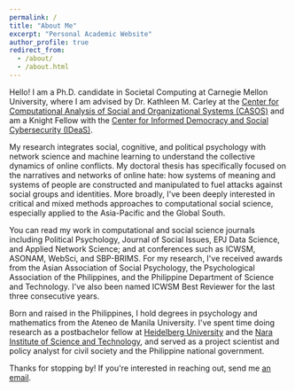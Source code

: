 ```yaml
---
permalink: /
title: "About Me"
excerpt: "Personal Academic Website"
author_profile: true
redirect_from: 
  - /about/
  - /about.html
---
```


Hello! I am a Ph.D. candidate in Societal Computing at Carnegie Mellon University, where I am advised by Dr. Kathleen M. Carley at the <a href = "https://www.cmu.edu/casos-center" target = "_blank">Center for Computational Analysis of Social and Organizational Systems (CASOS)</a> and am a Knight Fellow with the <a href = "https://www.cmu.edu/ideas-social-cybersecurity/index.html" target = "_blank">Center for Informed Democracy and Social Cybersecurity (IDeaS)</a>.

My research integrates social, cognitive, and political psychology with network science and machine learning to understand the collective dynamics of online conflicts. My doctoral thesis has specifically focused on the narratives and networks of online hate: how systems of meaning and systems of people are constructed and manipulated to fuel attacks against social groups and identities. More broadly, I've been deeply interested in critical and mixed methods approaches to computational social science, especially applied to the Asia-Pacific and the Global South. 

You can read my work in computational and social science journals including Political Psychology, Journal of Social Issues, EPJ Data Science, and Applied Network Science; and at conferences such as ICWSM, ASONAM, WebSci, and SBP-BRIMS. For my research, I've received awards from the Asian Association of Social Psychology, the Psychological Association of the Philippines, and the Philippine Department of Science and Technology. I've also been named ICWSM Best Reviewer for the last three consecutive years.

Born and raised in the Philippines, I hold degrees in psychology and mathematics from the Ateneo de Manila University. I've spent time doing research as a postbachelor fellow at <a href = "https://www.cl.uni-heidelberg.de/statnlpgroup/members/" target = "_blank">Heidelberg University</a> and the <a href = "https://isw3.naist.jp/Research/cs-ubi-en.html" target = "_blank">Nara Institute of Science and Technology</a>, and served as a project scientist and policy analyst for civil society and the Philippine national government. 

Thanks for stopping by! If you're interested in reaching out, send me <a href = "mailto:juyheng@cs.cmu.edu" target = "_blank">an email</a>.
